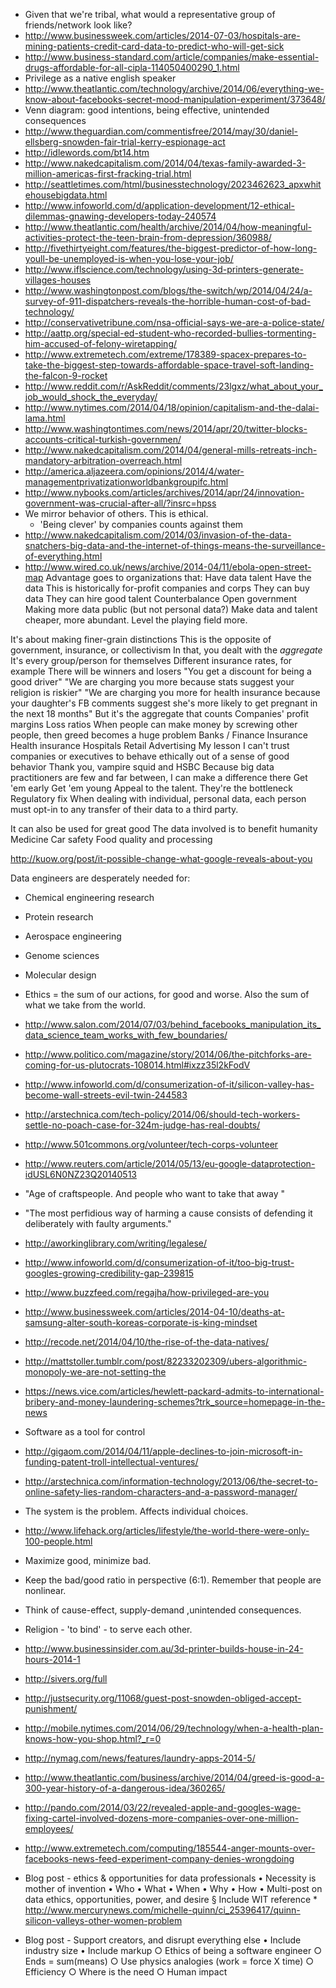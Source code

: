* Given that we're tribal, what would a representative group of friends/network look like?
* http://www.businessweek.com/articles/2014-07-03/hospitals-are-mining-patients-credit-card-data-to-predict-who-will-get-sick
* http://www.business-standard.com/article/companies/make-essential-drugs-affordable-for-all-cipla-114050400290_1.html
* Privilege as a native english speaker
* http://www.theatlantic.com/technology/archive/2014/06/everything-we-know-about-facebooks-secret-mood-manipulation-experiment/373648/
* Venn diagram: good intentions, being effective, unintended consequences
* http://www.theguardian.com/commentisfree/2014/may/30/daniel-ellsberg-snowden-fair-trial-kerry-espionage-act
* http://idlewords.com/bt14.htm
* http://www.nakedcapitalism.com/2014/04/texas-family-awarded-3-million-americas-first-fracking-trial.html
* http://seattletimes.com/html/businesstechnology/2023462623_apxwhitehousebigdata.html
* http://www.infoworld.com/d/application-development/12-ethical-dilemmas-gnawing-developers-today-240574
* http://www.theatlantic.com/health/archive/2014/04/how-meaningful-activities-protect-the-teen-brain-from-depression/360988/
* http://fivethirtyeight.com/features/the-biggest-predictor-of-how-long-youll-be-unemployed-is-when-you-lose-your-job/
* http://www.iflscience.com/technology/using-3d-printers-generate-villages-houses
* http://www.washingtonpost.com/blogs/the-switch/wp/2014/04/24/a-survey-of-911-dispatchers-reveals-the-horrible-human-cost-of-bad-technology/
* http://conservativetribune.com/nsa-official-says-we-are-a-police-state/
* http://aattp.org/special-ed-student-who-recorded-bullies-tormenting-him-accused-of-felony-wiretapping/
* http://www.extremetech.com/extreme/178389-spacex-prepares-to-take-the-biggest-step-towards-affordable-space-travel-soft-landing-the-falcon-9-rocket
* http://www.reddit.com/r/AskReddit/comments/23lgxz/what_about_your_job_would_shock_the_everyday/
* http://www.nytimes.com/2014/04/18/opinion/capitalism-and-the-dalai-lama.html
* http://www.washingtontimes.com/news/2014/apr/20/twitter-blocks-accounts-critical-turkish-governmen/
* http://www.nakedcapitalism.com/2014/04/general-mills-retreats-inch-mandatory-arbitration-overreach.html
* http://america.aljazeera.com/opinions/2014/4/water-managementprivatizationworldbankgroupifc.html
* http://www.nybooks.com/articles/archives/2014/apr/24/innovation-government-was-crucial-after-all/?insrc=hpss
* We mirror behavior of others. This is ethical.
   * 'Being clever' by companies counts against them
* http://www.nakedcapitalism.com/2014/03/invasion-of-the-data-snatchers-big-data-and-the-internet-of-things-means-the-surveillance-of-everything.html
* http://www.wired.co.uk/news/archive/2014-04/11/ebola-open-street-map
Advantage goes to organizations that:
	Have data talent
	Have the data
	This is historically for-profit companies and corps
		They can buy data
		They can hire good talent
	Counterbalance
		Open government
		Making more data public (but not personal data?)
		Make data and talent cheaper, more abundant. Level the playing field more.

It's about making finer-grain distinctions
	This is the opposite of government, insurance, or collectivism
		In that, you dealt with the *aggregate*
	It's every group/person for themselves
		Different insurance rates, for example
	There will be winners and losers
		"You get a discount for being a good driver"
		"We are charging you more because stats suggest your religion is riskier"
		"We are charging you more for health insurance because your daughter's FB comments suggest she's more likely to get pregnant in the next 18 months"
	But it's the aggregate that counts
		Companies' profit margins
		Loss ratios
	When people can make money by screwing other people, then greed becomes a huge problem
		Banks / Finance
		Insurance
		Health insurance
		Hospitals
		Retail
		Advertising
	My lesson
		I can't trust companies or executives to behave ethically out of a sense of good behavior
			Thank you, vampire squid and HSBC
		Because big data practitioners are few and far between, I can make a difference there
			Get 'em early
			Get 'em young
		Appeal to the talent. They're the bottleneck
	Regulatory fix
		When dealing with individual, personal data, each person must opt-in to any transfer of their data to a third party.
		
It can also be used for great good
	The data involved is to benefit humanity
		Medicine
		Car safety
		Food quality and processing

http://kuow.org/post/it-possible-change-what-google-reveals-about-you

Data engineers are desperately needed for:
* Chemical engineering research
* Protein research
* Aerospace engineering
* Genome sciences
* Molecular design


* Ethics = the sum of our actions, for good and worse. Also the sum of what we take from the world.
* http://www.salon.com/2014/07/03/behind_facebooks_manipulation_its_data_science_team_works_with_few_boundaries/
* http://www.politico.com/magazine/story/2014/06/the-pitchforks-are-coming-for-us-plutocrats-108014.html#ixzz35l2kFodV
* http://www.infoworld.com/d/consumerization-of-it/silicon-valley-has-become-wall-streets-evil-twin-244583
* http://arstechnica.com/tech-policy/2014/06/should-tech-workers-settle-no-poach-case-for-324m-judge-has-real-doubts/
* http://www.501commons.org/volunteer/tech-corps-volunteer
* http://www.reuters.com/article/2014/05/13/eu-google-dataprotection-idUSL6N0NZ23Q20140513
* "Age of craftspeople. And people who want to take that away "
* "The most perfidious way of harming a cause consists of defending it deliberately with faulty arguments."
* http://aworkinglibrary.com/writing/legalese/
* http://www.infoworld.com/d/consumerization-of-it/too-big-trust-googles-growing-credibility-gap-239815
* http://www.buzzfeed.com/regajha/how-privileged-are-you
* http://www.businessweek.com/articles/2014-04-10/deaths-at-samsung-alter-south-koreas-corporate-is-king-mindset
* http://recode.net/2014/04/10/the-rise-of-the-data-natives/
* http://mattstoller.tumblr.com/post/82233202309/ubers-algorithmic-monopoly-we-are-not-setting-the
* https://news.vice.com/articles/hewlett-packard-admits-to-international-bribery-and-money-laundering-schemes?trk_source=homepage-in-the-news
* Software as a tool for control
* http://gigaom.com/2014/04/11/apple-declines-to-join-microsoft-in-funding-patent-troll-intellectual-ventures/
* http://arstechnica.com/information-technology/2013/06/the-secret-to-online-safety-lies-random-characters-and-a-password-manager/
* The system is the problem. Affects individual choices.
* http://www.lifehack.org/articles/lifestyle/the-world-there-were-only-100-people.html
* Maximize good, minimize bad.
* Keep the bad/good ratio in perspective (6:1). Remember that people are nonlinear.
* Think of cause-effect, supply-demand ,unintended consequences.
* Religion - 'to bind' - to serve each other.
* http://www.businessinsider.com.au/3d-printer-builds-house-in-24-hours-2014-1
* http://sivers.org/full
* http://justsecurity.org/11068/guest-post-snowden-obliged-accept-punishment/
* http://mobile.nytimes.com/2014/06/29/technology/when-a-health-plan-knows-how-you-shop.html?_r=0
* http://nymag.com/news/features/laundry-apps-2014-5/
* http://www.theatlantic.com/business/archive/2014/04/greed-is-good-a-300-year-history-of-a-dangerous-idea/360265/
* http://pando.com/2014/03/22/revealed-apple-and-googles-wage-fixing-cartel-involved-dozens-more-companies-over-one-million-employees/
* http://www.extremetech.com/computing/185544-anger-mounts-over-facebooks-news-feed-experiment-company-denies-wrongdoing
- Blog post - ethics & opportunities for data professionals
	• Necessity is mother of invention
	• Who
	• What
	• When 
	• Why
	• How
	• Multi-post on data ethics, opportunities, power, and desire
		§ Include WIT reference
         * http://www.mercurynews.com/michelle-quinn/ci_25396417/quinn-silicon-valleys-other-women-problem

- Blog post - Support creators, and disrupt everything else
	• Include industry size
	• Include markup
	○ Ethics of being a software engineer
		○ Ends = sum(means)
		○ Use physics analogies (work = force X time)
		○ Efficiency
		○ Where is the need
		○ Human impact

